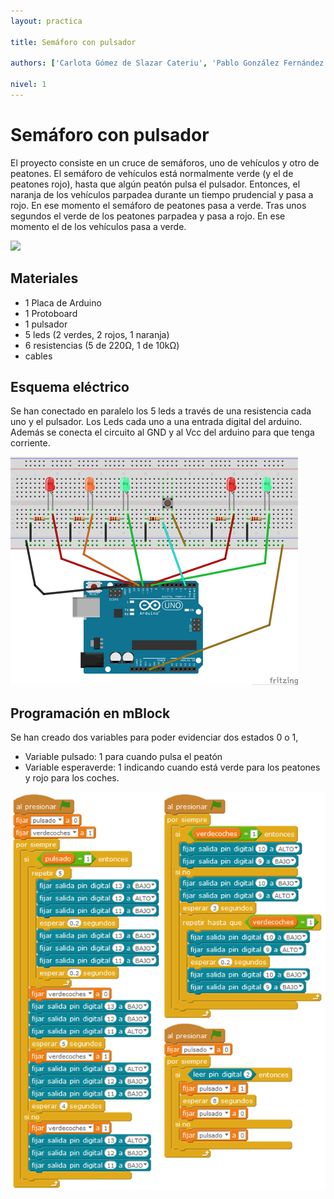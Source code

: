 ```yaml
---
layout: practica

title: Semáforo con pulsador

authors: ['Carlota Gómez de Slazar Cateriu', 'Pablo González Fernández']

nivel: 1
---
```


# Semáforo con pulsador

El proyecto consiste en un cruce de semáforos, uno de vehículos y otro de peatones. El semáforo de vehículos está normalmente verde (y el de peatones rojo), hasta que algún peatón pulsa el pulsador. Entonces, el naranja de los vehículos parpadea durante un tiempo prudencial y pasa a rojo. En ese momento el semáforo de peatones pasa a verde. Tras unos segundos el verde de los peatones parpadea y pasa a rojo. En ese momento el de los vehículos pasa a verde.

![](practica.gif)

## Materiales

- 1 Placa de Arduino
- 1 Protoboard
- 1 pulsador
- 5 leds (2 verdes, 2 rojos, 1 naranja)
- 6 resistencias (5 de 220Ω, 1 de 10kΩ) 
- cables

## Esquema eléctrico

Se han conectado en paralelo los 5 leds a través de una resistencia cada uno y el pulsador. Los Leds cada uno a una entrada digital del arduino. Además se conecta el circuito al GND y al Vcc del arduino para que tenga corriente.

![](fritzing.png)

## Programación en mBlock

Se han creado dos variables para poder evidenciar dos estados 0 o 1, 
-	Variable pulsado: 1 para cuando pulsa el peatón
-	Variable esperaverde: 1 indicando cuando está verde para los peatones y rojo para los coches.

![](mblock.png)
